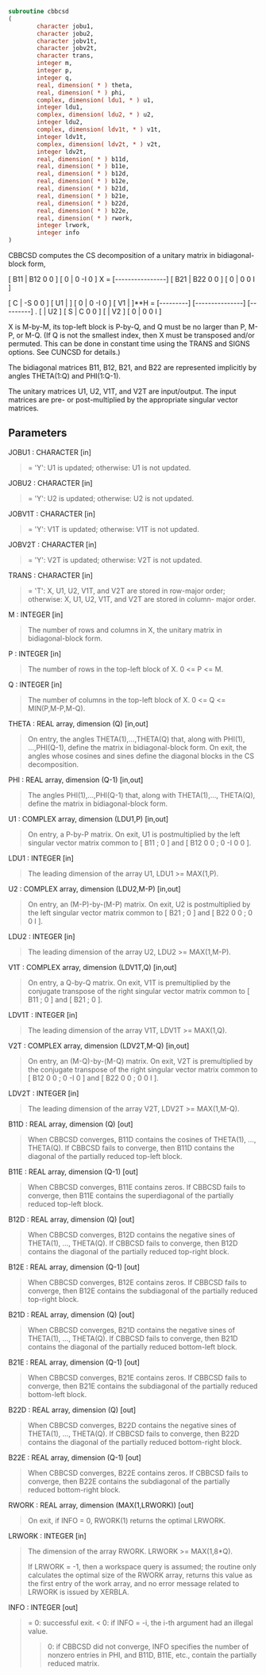 ```fortran
subroutine cbbcsd
(
        character jobu1,
        character jobu2,
        character jobv1t,
        character jobv2t,
        character trans,
        integer m,
        integer p,
        integer q,
        real, dimension( * ) theta,
        real, dimension( * ) phi,
        complex, dimension( ldu1, * ) u1,
        integer ldu1,
        complex, dimension( ldu2, * ) u2,
        integer ldu2,
        complex, dimension( ldv1t, * ) v1t,
        integer ldv1t,
        complex, dimension( ldv2t, * ) v2t,
        integer ldv2t,
        real, dimension( * ) b11d,
        real, dimension( * ) b11e,
        real, dimension( * ) b12d,
        real, dimension( * ) b12e,
        real, dimension( * ) b21d,
        real, dimension( * ) b21e,
        real, dimension( * ) b22d,
        real, dimension( * ) b22e,
        real, dimension( * ) rwork,
        integer lrwork,
        integer info
)
```

CBBCSD computes the CS decomposition of a unitary matrix in
bidiagonal-block form,


[ B11 | B12 0  0 ]
[  0  |  0 -I  0 ]
X = [----------------]
[ B21 | B22 0  0 ]
[  0  |  0  0  I ]

[  C | -S  0  0 ]
[ U1 |    ] [  0 |  0 -I  0 ] [ V1 |    ]**H
= [---------] [---------------] [---------]   .
[    | U2 ] [  S |  C  0  0 ] [    | V2 ]
[  0 |  0  0  I ]

X is M-by-M, its top-left block is P-by-Q, and Q must be no larger
than P, M-P, or M-Q. (If Q is not the smallest index, then X must be
transposed and/or permuted. This can be done in constant time using
the TRANS and SIGNS options. See CUNCSD for details.)

The bidiagonal matrices B11, B12, B21, and B22 are represented
implicitly by angles THETA(1:Q) and PHI(1:Q-1).

The unitary matrices U1, U2, V1T, and V2T are input/output.
The input matrices are pre- or post-multiplied by the appropriate
singular vector matrices.

## Parameters
JOBU1 : CHARACTER [in]
> = 'Y':      U1 is updated;
> otherwise:  U1 is not updated.

JOBU2 : CHARACTER [in]
> = 'Y':      U2 is updated;
> otherwise:  U2 is not updated.

JOBV1T : CHARACTER [in]
> = 'Y':      V1T is updated;
> otherwise:  V1T is not updated.

JOBV2T : CHARACTER [in]
> = 'Y':      V2T is updated;
> otherwise:  V2T is not updated.

TRANS : CHARACTER [in]
> = 'T':      X, U1, U2, V1T, and V2T are stored in row-major
> order;
> otherwise:  X, U1, U2, V1T, and V2T are stored in column-
> major order.

M : INTEGER [in]
> The number of rows and columns in X, the unitary matrix in
> bidiagonal-block form.

P : INTEGER [in]
> The number of rows in the top-left block of X. 0 <= P <= M.

Q : INTEGER [in]
> The number of columns in the top-left block of X.
> 0 <= Q <= MIN(P,M-P,M-Q).

THETA : REAL array, dimension (Q) [in,out]
> On entry, the angles THETA(1),...,THETA(Q) that, along with
> PHI(1), ...,PHI(Q-1), define the matrix in bidiagonal-block
> form. On exit, the angles whose cosines and sines define the
> diagonal blocks in the CS decomposition.

PHI : REAL array, dimension (Q-1) [in,out]
> The angles PHI(1),...,PHI(Q-1) that, along with THETA(1),...,
> THETA(Q), define the matrix in bidiagonal-block form.

U1 : COMPLEX array, dimension (LDU1,P) [in,out]
> On entry, a P-by-P matrix. On exit, U1 is postmultiplied
> by the left singular vector matrix common to [ B11 ; 0 ] and
> [ B12 0 0 ; 0 -I 0 0 ].

LDU1 : INTEGER [in]
> The leading dimension of the array U1, LDU1 >= MAX(1,P).

U2 : COMPLEX array, dimension (LDU2,M-P) [in,out]
> On entry, an (M-P)-by-(M-P) matrix. On exit, U2 is
> postmultiplied by the left singular vector matrix common to
> [ B21 ; 0 ] and [ B22 0 0 ; 0 0 I ].

LDU2 : INTEGER [in]
> The leading dimension of the array U2, LDU2 >= MAX(1,M-P).

V1T : COMPLEX array, dimension (LDV1T,Q) [in,out]
> On entry, a Q-by-Q matrix. On exit, V1T is premultiplied
> by the conjugate transpose of the right singular vector
> matrix common to [ B11 ; 0 ] and [ B21 ; 0 ].

LDV1T : INTEGER [in]
> The leading dimension of the array V1T, LDV1T >= MAX(1,Q).

V2T : COMPLEX array, dimension (LDV2T,M-Q) [in,out]
> On entry, an (M-Q)-by-(M-Q) matrix. On exit, V2T is
> premultiplied by the conjugate transpose of the right
> singular vector matrix common to [ B12 0 0 ; 0 -I 0 ] and
> [ B22 0 0 ; 0 0 I ].

LDV2T : INTEGER [in]
> The leading dimension of the array V2T, LDV2T >= MAX(1,M-Q).

B11D : REAL array, dimension (Q) [out]
> When CBBCSD converges, B11D contains the cosines of THETA(1),
> ..., THETA(Q). If CBBCSD fails to converge, then B11D
> contains the diagonal of the partially reduced top-left
> block.

B11E : REAL array, dimension (Q-1) [out]
> When CBBCSD converges, B11E contains zeros. If CBBCSD fails
> to converge, then B11E contains the superdiagonal of the
> partially reduced top-left block.

B12D : REAL array, dimension (Q) [out]
> When CBBCSD converges, B12D contains the negative sines of
> THETA(1), ..., THETA(Q). If CBBCSD fails to converge, then
> B12D contains the diagonal of the partially reduced top-right
> block.

B12E : REAL array, dimension (Q-1) [out]
> When CBBCSD converges, B12E contains zeros. If CBBCSD fails
> to converge, then B12E contains the subdiagonal of the
> partially reduced top-right block.

B21D : REAL array, dimension (Q) [out]
> When CBBCSD converges, B21D contains the negative sines of
> THETA(1), ..., THETA(Q). If CBBCSD fails to converge, then
> B21D contains the diagonal of the partially reduced bottom-left
> block.

B21E : REAL array, dimension (Q-1) [out]
> When CBBCSD converges, B21E contains zeros. If CBBCSD fails
> to converge, then B21E contains the subdiagonal of the
> partially reduced bottom-left block.

B22D : REAL array, dimension (Q) [out]
> When CBBCSD converges, B22D contains the negative sines of
> THETA(1), ..., THETA(Q). If CBBCSD fails to converge, then
> B22D contains the diagonal of the partially reduced bottom-right
> block.

B22E : REAL array, dimension (Q-1) [out]
> When CBBCSD converges, B22E contains zeros. If CBBCSD fails
> to converge, then B22E contains the subdiagonal of the
> partially reduced bottom-right block.

RWORK : REAL array, dimension (MAX(1,LRWORK)) [out]
> On exit, if INFO = 0, RWORK(1) returns the optimal LRWORK.

LRWORK : INTEGER [in]
> The dimension of the array RWORK. LRWORK >= MAX(1,8*Q).
> 
> If LRWORK = -1, then a workspace query is assumed; the
> routine only calculates the optimal size of the RWORK array,
> returns this value as the first entry of the work array, and
> no error message related to LRWORK is issued by XERBLA.

INFO : INTEGER [out]
> = 0:  successful exit.
> < 0:  if INFO = -i, the i-th argument had an illegal value.
> > 0:  if CBBCSD did not converge, INFO specifies the number
> of nonzero entries in PHI, and B11D, B11E, etc.,
> contain the partially reduced matrix.
